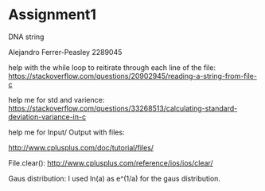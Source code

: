 # Assignment1
DNA string

Alejandro Ferrer-Peasley
2289045

help with the while loop to reitirate through each line of the file:
https://stackoverflow.com/questions/20902945/reading-a-string-from-file-c

help me for std and varience:
https://stackoverflow.com/questions/33268513/calculating-standard-deviation-variance-in-c

help me for Input/ Output with files:

http://www.cplusplus.com/doc/tutorial/files/

File.clear():
http://www.cplusplus.com/reference/ios/ios/clear/

Gaus distribution:
I used ln(a) as e^(1/a) for the gaus distribution.
